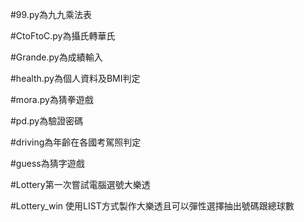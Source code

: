 #99.py為九九乘法表

#CtoFtoC.py為攝氏轉華氏

#Grande.py為成績輸入

#health.py為個人資料及BMI判定

#mora.py為猜拳遊戲

#pd.py為驗證密碼

#driving為年齡在各國考駕照判定

#guess為猜字遊戲

#Lottery第一次嘗試電腦選號大樂透

#Lottery_win 使用LIST方式製作大樂透且可以彈性選擇抽出號碼跟總球數
